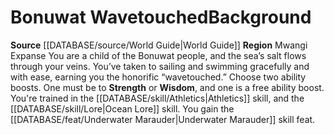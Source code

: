 ﻿---
id: '96'
name: Bonuwat Wavetouched
source: '[[DATABASE/source/World Guide|World Guide]]'
subcategory: regional

---
# Bonuwat Wavetouched<span class="item-type">Background</span>

**Source** [[DATABASE/source/World Guide|World Guide]] 
**Region** Mwangi Expanse
You are a child of the Bonuwat people, and the sea’s salt flows through your veins. You’ve taken to sailing and swimming gracefully and with ease, earning you the honorific “wavetouched.”
Choose two ability boosts. One must be to **Strength** or **Wisdom**, and one is a free ability boost.
You're trained in the [[DATABASE/skill/Athletics|Athletics]] skill, and the [[DATABASE/skill/Lore|Ocean Lore]] skill. You gain the [[DATABASE/feat/Underwater Marauder|Underwater Marauder]] skill feat.